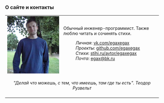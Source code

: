 <!--2011-06-14 12:07:03-->
### О сайте и контакты
<table border="0" width="100%" style="display:block; overflow: auto"><tr>
  <td valign="top" style="width: 170px;">
    <img src="./egaxegax.png" alt="<No Image>">
  </td>
  <td class="hspace">
     Обычный инженер-программист. 
     Также люблю читать и сочинять стихи.
    <dl>
      <dd class="nomarg gray"><i>Личная</i>:&nbsp;<a href="https://vk.com/egaxegax">vk.com/egaxegax</a></dd>
      <dd class="nomarg gray"><i>Проекты</i>:&nbsp;<a href="https://github.com/egaxegax">github.com/egaxegax</a></dd>
      <dd class="nomarg gray"><i>Стихи</i>:&nbsp;<a href="https://stihi.ru/avtor/egaxegax">stihi.ru/avtor/egaxegax</a></dd>        
      <dd class="nomarg gray"><i>Почта</i>:&nbsp;<a href="">egax@bk.ru</a></dd>
    </dl>
    <!--iframe src="https://yoomoney.ru/quickpay/button-widget?targets=Sponsor&default-sum=100&button-text=11&yoomoney-payment-type=on&button-size=m&button-color=orange&successURL=&quickpay=small&account=41001108212725&" width="500" height="36" frameborder="0" allowtransparency="true" scrolling="no"></iframe-->
  </td>
</tr><tr>
  <td colspan="2" align="center" class="smaller"><p>
    <i> "Делай что можешь, с тем, что имеешь, там где ты есть". </i> 
    <i><a> Теодор Рузвельт </a></i>
  </td>
</tr><tr>
  <td id="vkcomments"></td>
</tr>
</table>
<script src="https://vk.com/js/api/openapi.js?169"></script>
<script>

  VK.init({apiId: 4748959, onlyWidgets: true});
  VK.Widgets.Comments('vkcomments');

</script>

